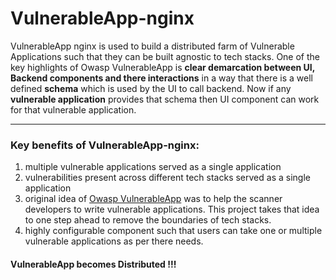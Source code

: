 # VulnerableApp-nginx

VulnerableApp nginx is used to build a distributed farm of Vulnerable Applications such that they can be built agnostic to tech stacks. One of the key highlights of Owasp VulnerableApp is **clear demarcation between UI, Backend components and there interactions** in a way that there is a well defined **schema** which is used by the UI to call backend. Now if any **vulnerable application** provides that schema then UI component can work for that vulnerable application.

---
### Key benefits of VulnerableApp-nginx: 
1. multiple vulnerable applications served as a single application
2. vulnerabilities present across different tech stacks served as a single application
3. original idea of [Owasp VulnerableApp](https://github.com/SasanLabs/VulnerableApp) was to help the scanner developers to write vulnerable applications. This project takes that idea to one step ahead to remove the boundaries of tech stacks.
4. highly configurable component such that users can take one or multiple vulnerable applications as per there needs.

#### VulnerableApp becomes Distributed !!!
